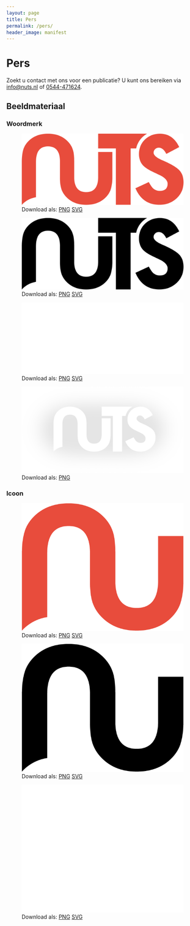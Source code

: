 ```yaml
---
layout: page
title: Pers
permalink: /pers/
header_image: manifest
---
```


# Pers

Zoekt u contact met ons voor een publicatie? U kunt ons bereiken via [info@nuts.nl](mailto:info@nuts.nl) of [0544-471624](tel:0544-471624).

## Beeldmateriaal

### Woordmerk

<section class="press-logos">
  <figure>
    <img src="/assets/images/downloads/nuts-logo-red.png" title="Woordmerk rood" alt="Woordmerk rood"/>
    Download als: <a href="/assets/images/downloads/nuts-logo-red.png">PNG</a> <a href="/assets/images/downloads/nuts-logo-red.svg">SVG</a>
  </figure>
  <figure>
    <img src="/assets/images/downloads/nuts-logo-black.png" title="Woordmerk zwart" alt="Woordmerk zwart"/>
    Download als: <a href="/assets/images/downloads/nuts-logo-black.png">PNG</a> <a href="/assets/images/downloads/nuts-logo-black.svg">SVG</a>
  </figure>
  <figure>
    <img src="/assets/images/downloads/nuts-logo-white.png" title="Woordmerk wit" alt="Woordmerk wit"/>
    Download als: <a href="/assets/images/downloads/nuts-logo-white.png">PNG</a> <a href="/assets/images/downloads/nuts-logo-white.svg">SVG</a>
  </figure>
  <figure>
    <img src="/assets/images/downloads/nuts-logo-white-with-shadow.png" title="Woordmerk wit met schaduw" alt="Woordmerk wit met schaduw"/>
    Download als: <a href="/assets/images/downloads/nuts-logo-white-with-shadow.png">PNG</a>
  </figure>
</section>

### Icoon

<section class="press-logos">
  <figure>
    <img src="/assets/images/downloads/nuts-icon-red.png" title="Icoon rood" alt="Icoon rood"/>
    Download als: <a href="/assets/images/downloads/nuts-icon-red.png">PNG</a> <a href="/assets/images/downloads/nuts-icon-red.svg">SVG</a>
  </figure>
  <figure>
    <img src="/assets/images/downloads/nuts-icon-black.png" title="Icoon zwart" alt="Icoon zwart"/>
    Download als: <a href="/assets/images/downloads/nuts-icon-black.png">PNG</a> <a href="/assets/images/downloads/nuts-icon-black.svg">SVG</a>
  </figure>
  <figure>
    <img src="/assets/images/downloads/nuts-icon-white.png" title="Icoon wit" alt="Icoon wit"/>
    Download als: <a href="/assets/images/downloads/nuts-icon-white.png">PNG</a> <a href="/assets/images/downloads/nuts-icon-white.svg">SVG</a>
  </figure>
</section>
